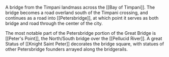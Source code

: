A bridge from the Timpani landmass across the [[Bay of Timpani]]. The bridge becomes a road overland south of the Timpani crossing, and continues as a road into [[Petersbridge]], at which point it serves as both bridge and road through the center of the city. 

The most notable part of the  Petersbridge portion of the Great Bridge is [[Peter's Point]], the North/South bridge over the [[Pellucid River]]. A great Status of [[Knight Saint Peter]] decorates the bridge square, with statues of other Petersbridge founders arrayed along the bridgerails. 

